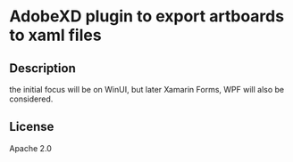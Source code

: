 # AdobeXD plugin to export artboards to xaml files
## Description

the initial focus will be on WinUI, but later Xamarin Forms, WPF will also be considered.

## License

Apache 2.0
